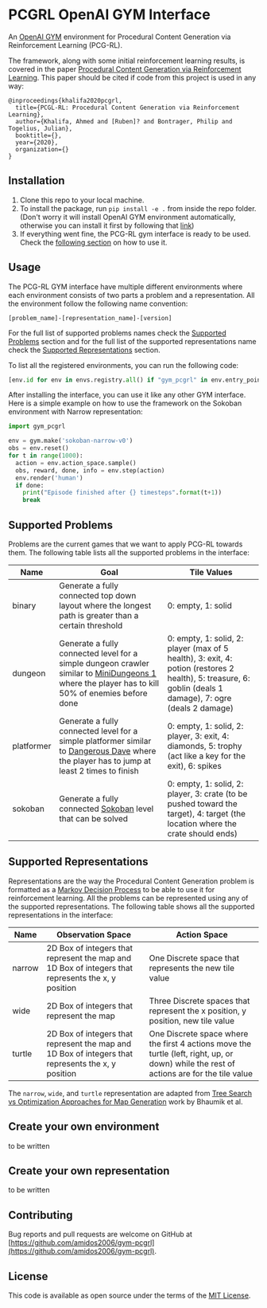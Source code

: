 # PCGRL OpenAI GYM Interface
An [OpenAI GYM](https://gym.openai.com/) environment for Procedural Content Generation via Reinforcement Learning (PCG-RL).

The framework, along with some initial reinforcement learning results, is covered in the paper [Procedural Content Generation via Reinforcement Learning](). This paper should be cited if code from this project is used in any way:
```
@inproceedings{khalifa2020pcgrl,
  title={PCGL-RL: Procedural Content Generation via Reinforcement Learning},
  author={Khalifa, Ahmed and [Ruben]? and Bontrager, Philip and Togelius, Julian},
  booktitle={},
  year={2020},
  organization={}
}
```

## Installation
1. Clone this repo to your local machine.
2. To install the package, run `pip install -e .` from inside the repo folder. (Don't worry it will install OpenAI GYM environment automatically, otherwise you can install it first by following that [link](https://github.com/openai/gym#installation))
3. If everything went fine, the PCG-RL gym interface is ready to be used. Check the [following section](https://github.com/amidos2006/gym-pcgrl#usage) on how to use it.

## Usage
The PCG-RL GYM interface have multiple different environments where each environment consists of two parts a problem and a representation. All the environment follow the following name convention:
```
[problem_name]-[representation_name]-[version]
```
For the full list of supported problems names check the [Supported Problems](https://github.com/amidos2006/gym-pcgrl#supported-problems) section and for the full list of the supported representations name check the [Supported Representations](https://github.com/amidos2006/gym-pcgrl#supported-representations) section.

To list all the registered environments, you can run the following code:
```python
[env.id for env in envs.registry.all() if "gym_pcgrl" in env.entry_point]
```

After installing the interface, you can use it like any other GYM interface. Here is a simple example on how to use the framework on the Sokoban environment with Narrow representation:

```python
import gym_pcgrl

env = gym.make('sokoban-narrow-v0')
obs = env.reset()
for t in range(1000):
  action = env.action_space.sample()
  obs, reward, done, info = env.step(action)
  env.render('human')
  if done:
    print("Episode finished after {} timesteps".format(t+1))
    break
```

## Supported Problems
Problems are the current games that we want to apply PCG-RL towards them. The following table lists all the supported problems in the interface:

| Name       | Goal                                                                                                                                                                        | Tile Values                                                                                                                                                |
|------------|-----------------------------------------------------------------------------------------------------------------------------------------------------------------------------|------------------------------------------------------------------------------------------------------------------------------------------------------------|
| binary     | Generate a fully connected top down layout where the longest path is greater than a certain threshold                                                                       | 0: empty, 1: solid                                                                                                                                         |
| dungeon    | Generate a fully connected level for a simple dungeon crawler similar to [MiniDungeons 1](http://minidungeons.com/) where the player has to kill 50% of enemies before done | 0: empty, 1: solid, 2: player (max of 5 health), 3: exit, 4: potion (restores 2 health), 5: treasure, 6: goblin (deals 1 damage), 7: ogre (deals 2 damage) |
| platformer | Generate a fully connected level for a simple platformer similar to [Dangerous Dave](http://www.dangerousdave.com) where the player has to jump at least 2 times to finish  | 0: empty, 1: solid, 2: player, 3: exit, 4: diamonds, 5: trophy (act like a key for the exit), 6: spikes                                                    |
| sokoban    | Generate a fully connected [Sokoban](https://en.wikipedia.org/wiki/Sokoban) level that can be solved                                                                        | 0: empty, 1: solid, 2: player, 3: crate (to be pushed toward the target), 4: target (the location where the crate should ends)                             |

## Supported Representations
Representations are the way the Procedural Content Generation problem is formatted as a [Markov Decision Process](https://en.wikipedia.org/wiki/Markov_decision_process) to be able to use it for reinforcement learning. All the problems can be represented using any of the supported representations. The following table shows all the supported representations in the interface:

| Name   | Observation Space                                                                                  | Action Space                                                                                                                             |
|--------|----------------------------------------------------------------------------------------------------|------------------------------------------------------------------------------------------------------------------------------------------|
| narrow | 2D Box of integers that represent the map and 1D Box of integers that represents the x, y position | One Discrete space that represents the new tile value                                                                                    |
| wide   | 2D Box of integers that represent the map                                                          | Three Discrete spaces that represent the x position, y position, new tile value                                                          |
| turtle | 2D Box of integers that represent the map and 1D Box of integers that represents the x, y position | One Discrete space where the first 4 actions move the turtle (left, right, up, or down) while the rest of actions are for the tile value |

The `narrow`, `wide`, and `turtle` representation are adapted from [Tree Search vs Optimization Approaches for Map Generation](https://arxiv.org/pdf/1903.11678.pdf) work by Bhaumik et al.

## Create your own environment
to be written

## Create your own representation
to be written

## Contributing
Bug reports and pull requests are welcome on GitHub at [https://github.com/amidos2006/gym-pcgrl](https://github.com/amidos2006/gym-pcgrl).

## License
This code is available as open source under the terms of the [MIT License](https://opensource.org/licenses/MIT).
